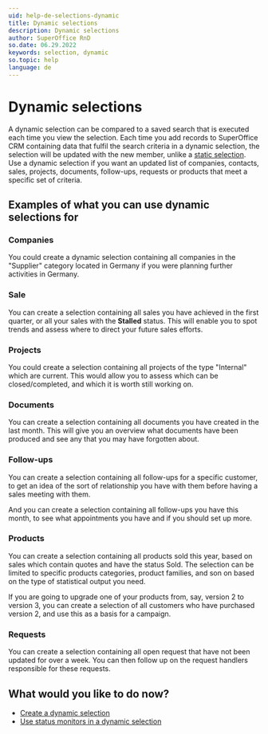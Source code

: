 ```yaml
---
uid: help-de-selections-dynamic
title: Dynamic selections
description: Dynamic selections
author: SuperOffice RnD
so.date: 06.29.2022
keywords: selection, dynamic
so.topic: help
language: de
---
```


# Dynamic selections

A dynamic selection can be compared to a saved search that is executed each time you view the selection. Each time you add records to SuperOffice CRM containing data that fulfil the search criteria in a dynamic selection, the selection will be updated with the new member, unlike a [static selection][1]. Use a dynamic selection if you want an updated list of companies, contacts, sales, projects, documents, follow-ups, requests or products that meet a specific set of criteria.

## Examples of what you can use dynamic selections for

### Companies

You could create a dynamic selection containing all companies in the "Supplier" category located in Germany if you were planning further activities in Germany.

### Sale

You can create a selection containing all sales you have achieved in the first quarter, or all your sales with the **Stalled** status. This will enable you to spot trends and assess where to direct your future sales efforts.

### Projects

You could create a selection containing all projects of the type "Internal" which are current. This would allow you to assess which can be closed/completed, and which it is worth still working on.

### Documents

You can create a selection containing all documents you have created in the last month. This will give you an overview what documents have been produced and see any that you may have forgotten about.

### Follow-ups

You can create a selection containing all follow-ups for a specific customer, to get an idea of the sort of relationship you have with them before having a sales meeting with them.

And you can create a selection containing all follow-ups you have this month, to see what appointments you have and if you should set up more.

### Products

You can create a selection containing all products sold this year, based on sales which contain quotes and have the status Sold. The selection can be limited to specific products categories, product families, and son on based on the type of statistical output you need.

If you are going to upgrade one of your products from, say, version 2 to version 3, you can create a selection of all customers who have purchased version 2, and use this as a basis for a campaign.

### Requests

You can create a selection containing all open request that have not been updated for over a week. You can then follow up on the request handlers responsible for these requests.

## What would you like to do now?

* [Create a dynamic selection][2]
* [Use status monitors in a dynamic selection][3]

<!-- Referenced links -->
[1]: static-selections.md
[2]: create/create-dynamic.yml
[3]: ../../../sale/saint/learn/using-status-monitors-in-dynamic-selections.md

<!-- Referenced images -->

